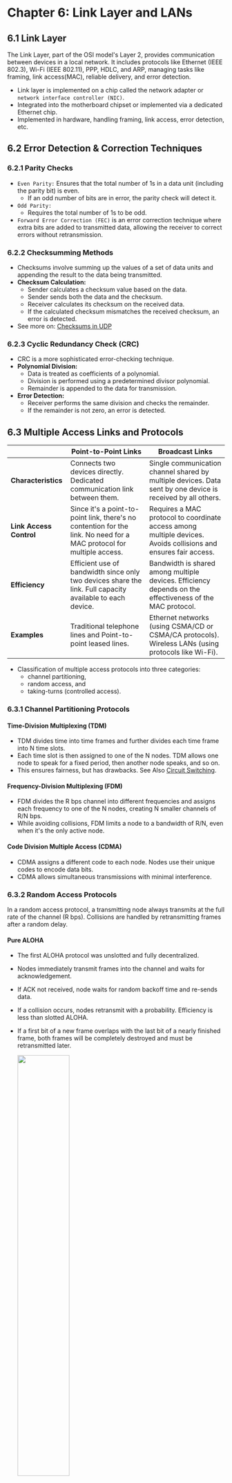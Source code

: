# Chapter 6: Link Layer and LANs

## 6.1 Link Layer

The Link Layer, part of the OSI model's Layer 2, provides communication between devices in a local network. It includes protocols like Ethernet (IEEE 802.3), Wi-Fi (IEEE 802.11), PPP, HDLC, and ARP, managing tasks like framing, link access(MAC), reliable delivery, and error detection.

- Link layer is implemented on a chip called the network adapter or `network interface controller (NIC)`.
- Integrated into the motherboard chipset or implemented via a dedicated Ethernet chip.
- Implemented in hardware, handling framing, link access, error detection, etc.

## 6.2 Error Detection & Correction Techniques

### 6.2.1 Parity Checks

- `Even Parity:` Ensures that the total number of 1s in a data unit (including the parity bit) is even.
  - If an odd number of bits are in error, the parity check will detect it.
- `Odd Parity:`
  - Requires the total number of 1s to be odd.
- `Forward Error Correction (FEC)` is an error correction technique where extra bits are added to transmitted data, allowing the receiver to correct errors without retransmission.

### 6.2.2 Checksumming Methods

- Checksums involve summing up the values of a set of data units and appending the result to the data being transmitted.
- **Checksum Calculation:**
  - Sender calculates a checksum value based on the data.
  - Sender sends both the data and the checksum.
  - Receiver calculates its checksum on the received data.
  - If the calculated checksum mismatches the received checksum, an error is detected.
- See more on: [Checksums in UDP](https://github.com/VasanthVanan/computer-networking-top-down-approach-notes/blob/main/Chapter%203%3A%20Transport%20Layer.md#35-udp-user-datagram-protocol)

### 6.2.3 Cyclic Redundancy Check (CRC)

- CRC is a more sophisticated error-checking technique.
- **Polynomial Division:**
  - Data is treated as coefficients of a polynomial.
  - Division is performed using a predetermined divisor polynomial.
  - Remainder is appended to the data for transmission.
- **Error Detection:**
  - Receiver performs the same division and checks the remainder.
  - If the remainder is not zero, an error is detected.

## 6.3 Multiple Access Links and Protocols

|                | **Point-to-Point Links** | **Broadcast Links**                            |
|----------------|--------------------------------|------------------------------------------------------|
| **Characteristics** | Connects two devices directly. Dedicated communication link between them. | Single communication channel shared by multiple devices. Data sent by one device is received by all others. |
| **Link Access Control** | Since it's a point-to-point link, there's no contention for the link. No need for a MAC protocol for multiple access. | Requires a MAC protocol to coordinate access among multiple devices. Avoids collisions and ensures fair access. |
| **Efficiency** | Efficient use of bandwidth since only two devices share the link. Full capacity available to each device. | Bandwidth is shared among multiple devices. Efficiency depends on the effectiveness of the MAC protocol. |
| **Examples** | Traditional telephone lines and Point-to-point leased lines. | Ethernet networks (using CSMA/CD or CSMA/CA protocols). Wireless LANs (using protocols like Wi-Fi). |


* Classification of multiple access protocols into three categories: 
  - channel partitioning, 
  - random access, and 
  - taking-turns (controlled access).

### 6.3.1 Channel Partitioning Protocols

#### Time-Division Multiplexing (TDM)

- TDM divides time into time frames and further divides each time frame into N time slots. 
- Each time slot is then assigned to one of the N nodes. TDM allows one node to speak for a fixed period, then another node speaks, and so on. 
- This ensures fairness, but has drawbacks. See Also [Circuit Switching](https://github.com/VasanthVanan/computer-networking-top-down-approach-notes/blob/main/Chapter%201%3A%20Computer%20Networks%20and%20the%20Internet.md#17-circuit-switching).

#### Frequency-Division Multiplexing (FDM)

- FDM divides the R bps channel into different frequencies and assigns each frequency to one of the N nodes, creating N smaller channels of R/N bps. 
- While avoiding collisions, FDM limits a node to a bandwidth of R/N, even when it's the only active node.

#### Code Division Multiple Access (CDMA)

- CDMA assigns a different code to each node. Nodes use their unique codes to encode data bits. 
- CDMA allows simultaneous transmissions with minimal interference. 

### 6.3.2 Random Access Protocols

In a random access protocol, a transmitting node always transmits at the full rate of the channel (R bps). Collisions are handled by retransmitting frames after a random delay.

#### Pure ALOHA

- The first ALOHA protocol was unslotted and fully decentralized. 
- Nodes immediately transmit frames into the channel and waits for acknowledgement. 
- If ACK not received, node waits for random backoff time and re-sends data.
- If a collision occurs, nodes retransmit with a probability. Efficiency is less than slotted ALOHA. 
- If a first bit of a new frame overlaps with the last bit of a nearly finished frame, both frames will be completely destroyed and must be retransmitted later.

  <img src="https://www.myreadingroom.co.in/images/stories/docs/dcn/aloha%20Protocols_Pure%20aloha.JPG" width="50%" height="auto">

#### Slotted ALOHA

- A simple random access protocol where time is divided into time-slots. 
- Nodes are allowed to transmit at slot beginnings. Collisions are detected, and nodes retransmit with a probability. 
- If a station misses out the allowed time, it must wait for the next slot. This reduces the probability of collisions.
- Efficiency is determined by the long-run fraction of successful slots.

  <img src="https://www.myreadingroom.co.in/images/stories/docs/dcn/aloha%20Protocols_Slotted%20aloha.JPG" width="50%" height="auto">


#### Carrier Sense Multiple Access (CSMA)

- CSMA protocols introduce `carrier sensing` to listen before transmitting and `collision detection` to stop transmitting if interference is detected. 
- The possibility of collision still exists because of propagation delay
- Types of CSMA:
  - 1-Persistent CSMA: If station is busy, it will **CONTINUOUSLY** sense the medium and transmit the data again. [Probability=1]
  - Non-persistent CSMA: If station is busy, it will wait for a random time and **RANDOMLY** sense the medium before transmitting again.
  - p-Persistent CSMA: It applies to slotted channels; If station is idle, it it will **CONTINUOUSLY** sense and waits for the slotted time to transmits the data  [Probability=p]

    <img src="https://data-flair.training/blogs/wp-content/uploads/sites/2/2021/12/o-persistent.webp" width="30%" height="auto">

#### CSMA/CD

- CSMA/CD is a variant of CSMA that introduces collision detection.
- **Transmission Period**: The time required for a node to transmit a frame.
- **Idle Period**: The time required for a node to wait before transmitting again.
- **Contention Period**: The time required for a node to sense the medium before transmitting again. 
- **Binary Exponential Backoff**: It uses binary exponential backoff algorithm to handle collisions. 
- Nodes choose a random value from an increasing set for waiting after collisions.
- When a collision is detected, the transmitting nodes immediately stop transmitting and enter a backoff state.


#### CSMA/CA

- Similar to CSMA/CD, CSMA/CA begins with carrier sensing. Nodes listen to the channel to determine if it's busy or idle.
- CSMA/CA introduces virtual carrier sensing to estimate the channel's status. 
- CSMA/CA uses a contention window, which is a range of time during which a node may choose to transmit after sensing the channel is idle.
- The size of the contention window may vary, and it influences the probability of a successful transmission.

